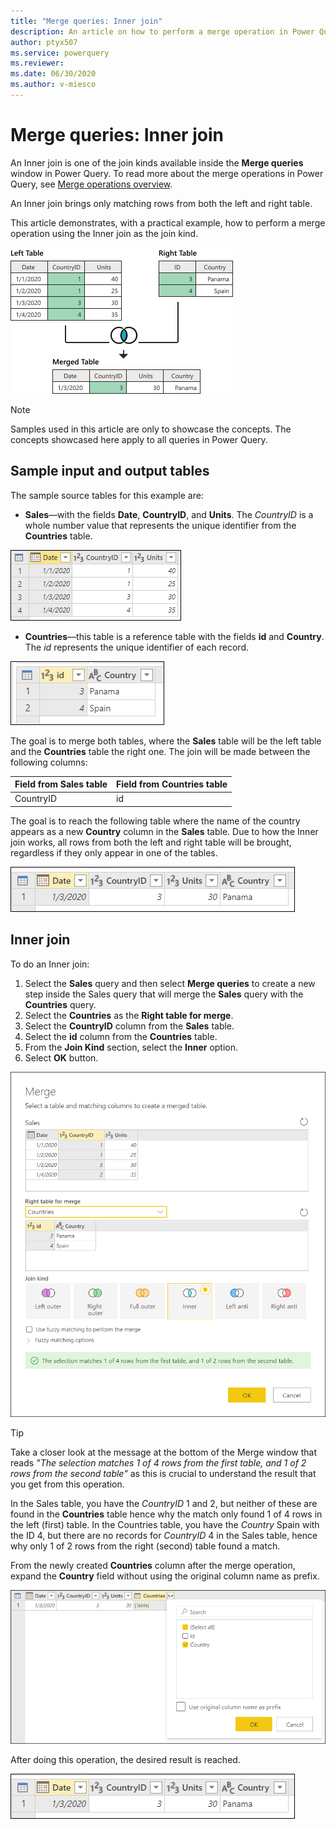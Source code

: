 ```yaml
---
title: "Merge queries: Inner join"
description: An article on how to perform a merge operation in Power Query using the Inner join kind. 
author: ptyx507
ms.service: powerquery
ms.reviewer: 
ms.date: 06/30/2020
ms.author: v-miesco
---
```


# Merge queries: Inner join

An Inner join is one of the join kinds available inside the **Merge queries** window in Power Query. To read more about the merge operations in Power Query, see [Merge operations overview](merge-queries-overview.md).

An Inner join brings only matching rows from both the left and right table.

This article demonstrates, with a practical example, how to perform a merge operation using the Inner join as the join kind.

![Sample inner join](images/inner-join-operation.png)

>[!Note]
>Samples used in this article are only to showcase the concepts. The concepts showcased here apply to all queries in Power Query.

## Sample input and output tables

The sample source tables for this example are:

* **Sales**&mdash;with the fields **Date**, **CountryID**, and **Units**. The *CountryID* is a whole number value that represents the unique identifier from the **Countries** table.

![Sales table](images/me-merge-operations-left-outer-join-sales-table.png)

* **Countries**&mdash;this table is a reference table with the fields **id** and **Country**. The *id* represents the unique identifier of each record.

![Countries table](images/me-merge-operations-inner-join-countries-table.png)

The goal is to merge both tables, where the **Sales** table will be the left table and the **Countries** table the right one. The join will be made between the following columns:

|Field from Sales table| Field from Countries table|
|-----------|------------------|
|CountryID|id|

The goal is to reach the following table where the name of the country appears as a new **Country** column in the **Sales** table. Due to how the Inner join works, all rows from both the left and right table will be brought, regardless if they only appear in one of the tables.

![Inner join final table](images/me-merge-operations-inner-final-table.png)

## Inner join

To do an Inner join:

1. Select the **Sales** query and then select **Merge queries** to create a new step inside the Sales query that will merge the **Sales** query with the **Countries** query.
2. Select the **Countries** as the **Right table for merge**.
3. Select the **CountryID** column from the **Sales** table.
4. Select the **id** column from the **Countries** table.
5. From the **Join Kind** section, select the **Inner** option.
6. Select **OK** button.

![Merge window for Inner join](images/me-merge-operations-inner-merge-window.png)

>[!TIP]
>Take a closer look at the message at the bottom of the Merge window that reads *"The selection matches 1 of 4 rows from the first table, and 1 of 2  rows from the second table"* as this is crucial to understand the result that you get from this operation. 

In the Sales table, you have the *CountryID* 1 and 2, but neither of these are found in the **Countries** table hence why the match only found 1 of 4 rows in the left (first) table.
In the Countries table, you have the *Country* Spain with the ID 4, but there are no records for *CountryID* 4 in the Sales table, hence why only 1 of 2 rows from the right (second) table found a match.

From the newly created **Countries** column after the merge operation, expand the **Country** field without using the original column name as prefix.

![Expand table column for Country](images/me-merge-operations-inner-expand-field.png)

After doing this operation, the desired result is reached.

![Inner join final table](images/me-merge-operations-inner-final-table.png)
